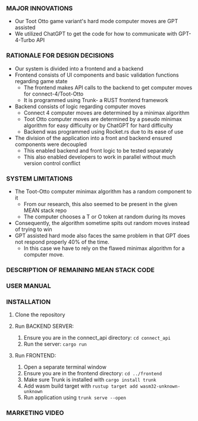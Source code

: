 ### **MAJOR INNOVATIONS**
- Our Toot Otto game variant's hard mode computer moves are GPT assisted
- We utilized ChatGPT to get the code for how to communicate with GPT-4-Turbo API

### **RATIONALE FOR DESIGN DECISIONS**
- Our system is divided into a frontend and a backend
- Frontend consists of UI components and basic validation functions regarding game state
    - The frontend makes API calls to the backend to get computer moves for connect-4/Toot-Otto
    - It is programmed using Trunk- a RUST frontend framework
- Backend consists of logic regarding computer moves
    - Connect 4 computer moves are determined by a minimax algorithm
    - Toot Otto computer moves are determined by a pseudo minimax algorithm for easy difficulty or by ChatGPT for hard difficulty
    - Backend was programmed using Rocket.rs due to its ease of use
- The division of the application into a front and backend ensured components were decoupled
    - This enabled backend and front logic to be tested separately
    - This also enabled developers to work in parallel without much version control conflict

### **SYSTEM LIMITATIONS**
- The Toot-Otto computer minimax algorithm has a random component to it
    - From our research, this also seemed to be present in the given MEAN stack repo
    - The computer chooses a T or O token at random during its moves
- Consequently, the algorithm sometime spits out random moves instead of trying to win
- GPT assisted hard mode also faces the same problem in that GPT does not respond properly 40% of the time.
    - In this case we have to rely on the flawed minimax algorithm for a computer move.

### **DESCRIPTION OF REMAINING MEAN STACK CODE**

### **USER MANUAL**

### **INSTALLATION**
1. Clone the repository
2. Run BACKEND SERVER:
    1. Ensure you are in the connect_api directory: `cd connect_api`
    2. Run the server: `cargo run`

3. Run FRONTEND:
    1. Open a separate terminal window
    2. Ensure you are in the frontend directory: `cd ../frontend`
    3. Make sure Trunk is installed with `cargo install trunk`
    4. Add wasm build target with `rustup target add wasm32-unknown-unknown`
    5. Run application using `trunk serve --open`

### **MARKETING VIDEO**
